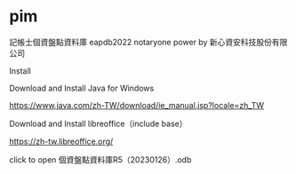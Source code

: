 # pim
記帳士個資盤點資料庫
eapdb2022 notaryone power by 新心資安科技股份有限公司

Install

Download and Install Java for Windows

https://www.java.com/zh-TW/download/ie_manual.jsp?locale=zh_TW

Download and Install libreoffice（include base）

https://zh-tw.libreoffice.org/

click to open 個資盤點資料庫R5（20230126）.odb
